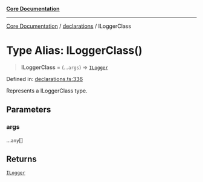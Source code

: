 [**Core Documentation**](../../README.md)

***

[Core Documentation](../../README.md) / [declarations](../README.md) / ILoggerClass

# Type Alias: ILoggerClass()

> **ILoggerClass** = (...`args`) => [`ILogger`](../interfaces/ILogger.md)

Defined in: [declarations.ts:336](https://github.com/stonemjs/core/blob/85781fe5b87769612839dd6b850ba45186d357fa/src/declarations.ts#L336)

Represents a ILoggerClass type.

## Parameters

### args

...`any`[]

## Returns

[`ILogger`](../interfaces/ILogger.md)
